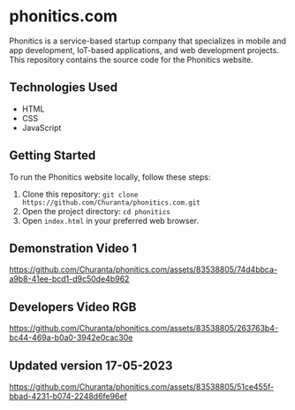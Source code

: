 # phonitics.com

Phonitics is a service-based startup company that specializes in mobile and app development, IoT-based applications, and web development projects. This repository contains the source code for the Phonitics website.

## Technologies Used

- HTML
- CSS
- JavaScript


## Getting Started

To run the Phonitics website locally, follow these steps:

1. Clone this repository: `git clone https://github.com/Churanta/phonitics.com.git`
2. Open the project directory: `cd phonitics`
3. Open `index.html` in your preferred web browser.

## Demonstration Video 1

https://github.com/Churanta/phonitics.com/assets/83538805/74d4bbca-a9b8-41ee-bcd1-d9c50de4b962


## Developers Video RGB

https://github.com/Churanta/phonitics.com/assets/83538805/263763b4-bc44-469a-b0a0-3942e0cac30e



## Updated version 17-05-2023
https://github.com/Churanta/phonitics.com/assets/83538805/51ce455f-bbad-4231-b074-2248d6fe96ef



